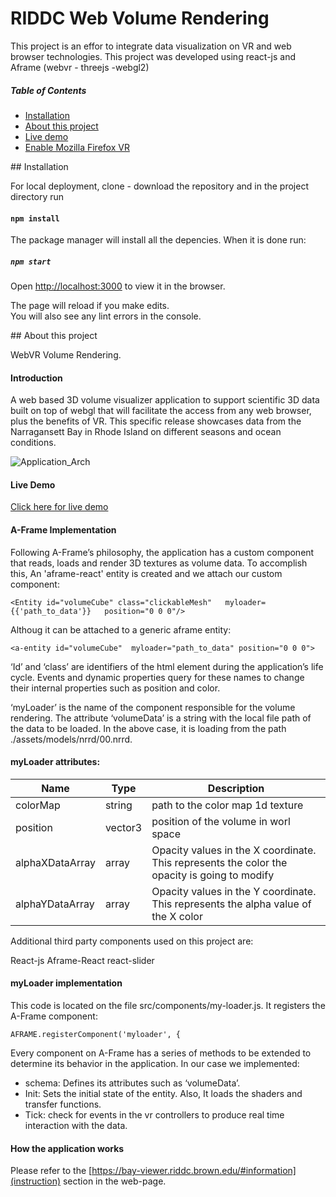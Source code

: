 # RIDDC Web Volume Rendering

This project is an effor to integrate data visualization on VR and web browser technologies.
This project was developed using react-js and Aframe (webvr - threejs -webgl2)

##### Table of Contents
* [Installation](#Installation)
* [About this project](#About)
* [Live demo](#Demo)
* [Enable Mozilla Firefox VR](#FireFoxVR)

<a name="Installation"/>
## Installation

For local deployment, clone - download the repository and in the project directory run

#### `npm install`

The package manager will install all the depencies. When it is done run:

##### `npm start`

Open [http://localhost:3000](http://localhost:3000) to view it in the browser.

The page will reload if you make edits.<br>
You will also see any lint errors in the console.

<a name="About"/>
## About this project


WebVR Volume Rendering.

#### Introduction

A web based 3D volume visualizer application to support scientific 3D data built on top of webgl that will facilitate the access from any web browser, plus the benefits of VR.
This specific release showcases data from the Narragansett Bay in Rhode Island on different seasons and ocean conditions.

![Application_Arch](./imgs/archit.png)

<a name="Demo"/>

#### Live Demo

[Click here for live demo](https://bay-viewer.riddc.brown.edu/)



#### A-Frame Implementation

Following A-Frame’s philosophy, the application has a custom component that reads, loads and render 3D textures as volume data. To accomplish this, An 'aframe-react' entity is created and we attach our custom component:

    <Entity id="volumeCube" class="clickableMesh"   myloader={{'path_to_data'}}   position="0 0 0"/>

Althoug it can be attached to a generic aframe entity:

    <a-entity id="volumeCube"  myloader="path_to_data" position="0 0 0">

‘Id’ and ‘class’ are identifiers of the html element during the application’s life cycle. Events and dynamic properties query for these names to change their internal properties such as position and color.

‘myLoader’ is the name of the component responsible for the volume rendering. The attribute ‘volumeData’ is a string with the local file path of the data to be loaded. In the above case, it is loading from the path ./assets/models/nrrd/00.nrrd.

#### myLoader attributes:

|  Name         | Type          | Description  |
| ------------- | ------------- | ------------- |
| colorMap  | string  | path to the color map 1d texture   |
| position | vector3  | position of the volume in worl space |
| alphaXDataArray   | array  | Opacity values in the X coordinate. This represents the color the opacity is going to modify |
| alphaYDataArray   | array  | Opacity values in the Y coordinate. This represents the alpha value of the X color  |


Additional third party components used on this project are:

React-js
Aframe-React
react-slider


#### myLoader implementation

This code is located on the file src/components/my-loader.js. It registers the A-Frame component:

    AFRAME.registerComponent('myloader', {

Every component on A-Frame has a series of methods to be extended to determine its behavior  in the application. In our case we implemented:

* schema:  Defines its attributes such as ‘volumeData’.
* Init: Sets the initial state of the entity. Also, It loads the shaders and transfer functions.
* Tick: check for events in the vr controllers to produce real time interaction with the data.

#### How the application works

Please refer to the [https://bay-viewer.riddc.brown.edu/#information](instruction) section in the web-page.
